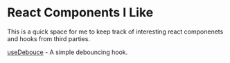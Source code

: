 # React Components I Like

This is a quick space for me to keep track of interesting react componenets and hooks from third parties.

[useDebouce](https://github.com/xnimorz/use-debounce) - A simple debouncing hook. 
